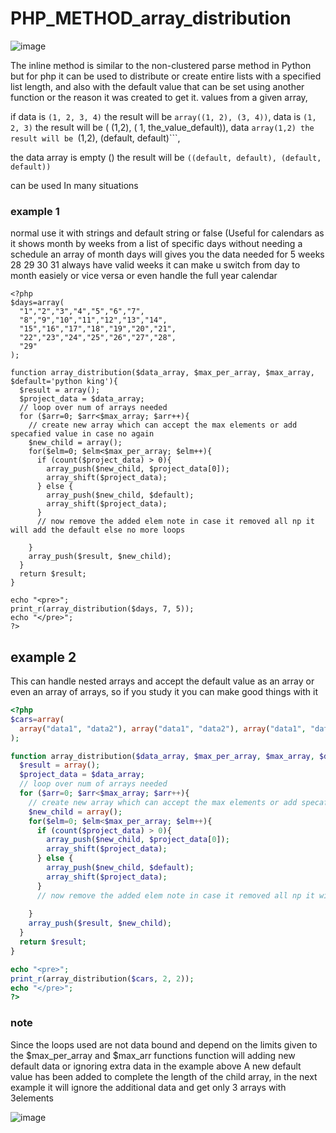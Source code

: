 # PHP_METHOD_array_distribution

![image](https://user-images.githubusercontent.com/55125302/154490748-161bcd49-dba3-4b4c-b5bf-c21698822ad0.png)



The inline method is similar to the non-clustered parse method in Python but for
php it can be used to distribute or create entire lists with a specified list length,
and also with the default value that can be set using another function or the reason
it was created to get it. values ​​from a given array,

if data is ```(1, 2, 3, 4)``` the result will be ```array((1, 2), (3, 4))```,
data is ```(1, 2, 3)``` the result will be ( (1,2), ( 1, the_value_default)),
data ```array(1,2) the result will be ```(1,2), (default, default)```,

the data array is empty () the result will be ```((default, default), (default, default))```

can be used In many situations


###  example 1

normal use it with strings and default string or false
(Useful for calendars as it shows month by weeks
from a list of specific days without needing a schedule an array of month days will
gives you the data needed for 5 weeks 28 29 30 31 always have valid weeks it can make u switch
from day to month easiely or vice versa or even handle the full year calendar


```
<?php
$days=array(
  "1","2","3","4","5","6","7",
  "8","9","10","11","12","13","14",
  "15","16","17","18","19","20","21",
  "22","23","24","25","26","27","28",
  "29"
);

function array_distribution($data_array, $max_per_array, $max_array, $default='python king'){
  $result = array();
  $project_data = $data_array;
  // loop over num of arrays needed
  for ($arr=0; $arr<$max_array; $arr++){
    // create new array which can accept the max elements or add specafied value in case no again
    $new_child = array();
    for($elm=0; $elm<$max_per_array; $elm++){
      if (count($project_data) > 0){
        array_push($new_child, $project_data[0]);
        array_shift($project_data);
      } else {
        array_push($new_child, $default);
        array_shift($project_data);
      }
      // now remove the added elem note in case it removed all np it will add the default else no more loops
     
    }
    array_push($result, $new_child);
  }
  return $result;
}

echo "<pre>";
print_r(array_distribution($days, 7, 5));
echo "</pre>";
?>
```


## example 2 
This can handle nested arrays and accept the default value as an array or even an array of arrays, so if you study it you can make good things with it

```php
<?php
$cars=array(
  array("data1", "data2"), array("data1", "data2"), array("data1", "data2")
);

function array_distribution($data_array, $max_per_array, $max_array, $default=array()){
  $result = array();
  $project_data = $data_array;
  // loop over num of arrays needed
  for ($arr=0; $arr<$max_array; $arr++){
    // create new array which can accept the max elements or add specafied value in case no again
    $new_child = array();
    for($elm=0; $elm<$max_per_array; $elm++){
      if (count($project_data) > 0){
        array_push($new_child, $project_data[0]);
        array_shift($project_data);
      } else {
        array_push($new_child, $default);
        array_shift($project_data);
      }
      // now remove the added elem note in case it removed all np it will add the default else no more loops
     
    }
    array_push($result, $new_child);
  }
  return $result;
}

echo "<pre>";
print_r(array_distribution($cars, 2, 2));
echo "</pre>";
?>

```

### note

Since the loops used are not data bound and depend on the limits given to the $max_per_array and $max_arr functions function will adding new default data or ignoring extra data in the example above
A new default value has been added to complete the length of the child array, in the next example it will ignore the additional data and get only 3 arrays with 3elements

![image](https://user-images.githubusercontent.com/55125302/154491262-22e7a99d-0a75-4b87-95ff-c679b83f1261.png)

